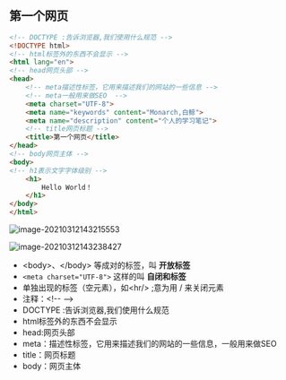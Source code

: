 ## 第一个网页

```html
<!-- DOCTYPE :告诉浏览器,我们使用什么规范 -->
<!DOCTYPE html>
<!-- html标签外的东西不会显示 -->
<html lang="en">
<!-- head网页头部 -->
<head>
    <!-- meta描述性标签，它用来描述我们的网站的一些信息 -->
    <!-- meta一般用来做SEO  -->
    <meta charset="UTF-8">
    <meta name="keywords" content="Monarch,白鲸">
    <meta name="description" content="个人的学习笔记">
    <!-- title网页标题 -->
    <title>第一个网页</title>
</head>
<!-- body网页主体 -->
<body>
<!-- h1表示文字字体级别 -->
    <h1>
        Hello World！
    </h1>
</body>
</html>
```

![image-20210312143215553](https://img2020.cnblogs.com/blog/2213660/202103/2213660-20210312143215932-531684152.png)

![image-20210312143238427](https://img2020.cnblogs.com/blog/2213660/202103/2213660-20210312143238798-832903031.png)

- \<body>、\</body> 等成对的标签，叫 **开放标签** 
- `<meta charset="UTF-8">` 这样的叫 **自闭和标签** 
- 单独出现的标签（空元素），如\<hr/> ;意为用 / 来关闭元素
- 注释：\<!-- -->
- DOCTYPE :告诉浏览器,我们使用什么规范
- html标签外的东西不会显示
- head:网页头部
- meta：描述性标签，它用来描述我们的网站的一些信息，一般用来做SEO
- title：网页标题
- body：网页主体

